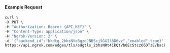 <!-- Code generated for API Clients. DO NOT EDIT. -->

#### Example Request

```bash
curl \
-X PUT \
-H "Authorization: Bearer {API_KEY}" \
-H "Content-Type: application/json" \
-H "Ngrok-Version: 2" \
-d '{"backend_id":"bkdtg_2bhsNVo8gzdJNBScj5GXI38D6vz","enabled":true}' \
https://api.ngrok.com/edges/tls/edgtls_2bhsNRt41kQtVb0EcStczO6DTzE/backend
```
